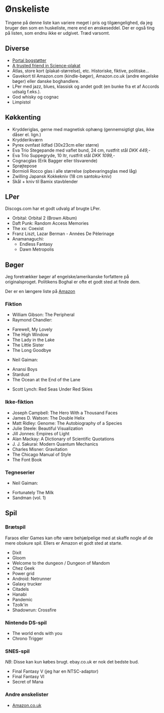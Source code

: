 Ønskeliste
==========

Tingene på denne liste kan variere meget i pris og tilgængelighed, da jeg
bruger den som en huskeliste, mere end en ønskeseddel. Der er også ting på
listen, som endnu ikke er udgivet.
Træd varsomt.

Diverse
-------

- [Portal bogstøtter][portal_bookends]
- [A trusted friend in Science-plakat][portal_poster]
- Atlas, store kort (plakat-størrelse), etc. Historiske, fiktive, politiske...
- Gavekort til Amazon.com (kindle-bøger), Amazon.co.uk (andre engelske bøger) eller danske boghandlere.
- LPer med jazz, blues, klassisk og andet godt (en bunke fra et af Accords udsalg f.eks.).
- God whisky og cognac
- Limpistol

Køkkenting
-----------

- Krydderiglas, gerne med magnetisk ophæng (gennemsigtigt glas, ikke dåser el. lign.)
- Krydderikværn
- Pyrex ovnfast ildfad (30x23cm eller større)
- Eva Trio Stegepande med vaflet bund, 24 cm, rustfrit stål _DKK 449,-_
- Eva Trio Suppegryde, 10 ltr, rustfrit stål _DKK 1099,-_
- Cognacglas (Erik Bagger eller tilsvarende)
- Sprøjtepose
- Bormioli Rocco glas i alle størrelse (opbevaringsglas med låg)
- Zwilling Japansk Kokkekniv (18 cm santoku-kniv)
- Skål + kniv til Bamix stavblender

LPer
----

Discogs.com har et godt udvalg af brugte LPer.

 - Orbital: Orbital 2 (Brown Album)
 - Daft Punk: Random Access Memories
 - The xx: Coexist
 - Franz Liszt, Lazar Berman - Années De Pèlerinage
 - Anamanaguchi:
   * Endless Fantasy
   * Dawn Metropolis

Bøger
-----

Jeg foretrækker bøger af engelske/amerikanske forfattere på originalsproget.
Politikens Boghal er ofte et godt sted at finde dem.

Der er en længere liste på [Amazon][amzn]

### Fiktion

- William Gibson: The Peripheral
- Raymond Chandler:
 * Farewell, My Lovely
 * The High Window
 * The Lady in the Lake
 * The Little Sister
 * The Long Goodbye
- Neil Gaiman:
 * Anansi Boys
 * Stardust
 * The Ocean at the End of the Lane
- Scott Lynch: Red Seas Under Red Skies

### Ikke-fiktion
- Joseph Campbell: The Hero With a Thousand Faces
- James D. Watson: The Double Helix
- Matt Ridley: Genome: The Autobiography of a Species
- Julie Steele: Beautiful Visualization
- Jill Jonnes: Empires of Light
- Alan Mackay: A Dictionary of Scientific Quotations
- J. J. Sakurai: Modern Quantum Mechanics
- Charles Misner: Gravitation
- The Chicago Manual of Style
- The Font Book

### Tegneserier
 - Neil Gaiman:
  * Fortunately The Milk
  * Sandman (vol. 1)

Spil
----

### Brætspil

Faraos eller Games kan ofte være behjælpelige med at skaffe nogle af de mere
obskure spil. Ellers er Amazon et godt sted at starte.

 - Dixit
 - Gloom
 - Welcome to the dungeon / Dungeon of Mandom
 - Chez Geek
 - Power grid
 - Android: Netrunner
 - Galaxy trucker
 - Citadels
 - Hanabi
 - Pandemic
 - Tzolk'in
 - Shadowrun: Crossfire

### Nintendo DS-spil
- The world ends with you
- Chrono Trigger

### SNES-spil

*NB*: Disse kan kun købes brugt. ebay.co.uk er nok det bedste bud.

- Final Fantasy V (jeg har en NTSC-adaptor)
- Final Fantasy VI
- Secret of Mana

### Andre ønskelister
- [Amazon.co.uk][amazonuk]

[evatrio]: http://www.eva-trio.com
[amazonuk]: http://www.amazon.co.uk/wishlist/2RDW59726073E
[portal_bookends]: http://store.valvesoftware.com/product.php?i=A01127
[portal_poster]: http://store.valvesoftware.com/product.php?i=P0113
[amzn]: http://amzn.com/w/1XNIF0OD5M6GY
